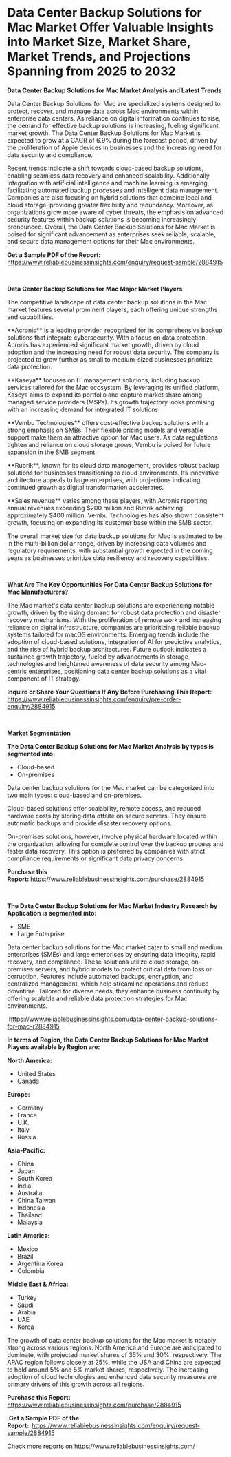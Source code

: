 <p><h1>Data Center Backup Solutions for Mac Market Offer Valuable Insights into Market Size, Market Share, Market Trends, and Projections Spanning from 2025 to 2032</h1></p><p><strong>Data Center Backup Solutions for Mac Market Analysis and Latest Trends</strong></p>
<p><p>Data Center Backup Solutions for Mac are specialized systems designed to protect, recover, and manage data across Mac environments within enterprise data centers. As reliance on digital information continues to rise, the demand for effective backup solutions is increasing, fueling significant market growth. The Data Center Backup Solutions for Mac Market is expected to grow at a CAGR of 6.9% during the forecast period, driven by the proliferation of Apple devices in businesses and the increasing need for data security and compliance.</p><p>Recent trends indicate a shift towards cloud-based backup solutions, enabling seamless data recovery and enhanced scalability. Additionally, integration with artificial intelligence and machine learning is emerging, facilitating automated backup processes and intelligent data management. Companies are also focusing on hybrid solutions that combine local and cloud storage, providing greater flexibility and redundancy. Moreover, as organizations grow more aware of cyber threats, the emphasis on advanced security features within backup solutions is becoming increasingly pronounced. Overall, the Data Center Backup Solutions for Mac Market is poised for significant advancement as enterprises seek reliable, scalable, and secure data management options for their Mac environments.</p></p>
<p><strong>Get a Sample PDF of the Report:&nbsp;</strong> <a href="https://www.reliablebusinessinsights.com/enquiry/request-sample/2884915?utm_campaign=3025&utm_medium=2&utm_source=Github&utm_content=ia&utm_term=13032025&utm_id=data-center-backup-solutions-for-mac">https://www.reliablebusinessinsights.com/enquiry/request-sample/2884915</a></p>
<p>&nbsp;</p>
<p><strong>Data Center Backup Solutions for Mac Major Market Players</strong></p>
<p><p>The competitive landscape of data center backup solutions in the Mac market features several prominent players, each offering unique strengths and capabilities.</p><p>**Acronis** is a leading provider, recognized for its comprehensive backup solutions that integrate cybersecurity. With a focus on data protection, Acronis has experienced significant market growth, driven by cloud adoption and the increasing need for robust data security. The company is projected to grow further as small to medium-sized businesses prioritize data protection.</p><p>**Kaseya** focuses on IT management solutions, including backup services tailored for the Mac ecosystem. By leveraging its unified platform, Kaseya aims to expand its portfolio and capture market share among managed service providers (MSPs). Its growth trajectory looks promising with an increasing demand for integrated IT solutions.</p><p>**Vembu Technologies** offers cost-effective backup solutions with a strong emphasis on SMBs. Their flexible pricing models and versatile support make them an attractive option for Mac users. As data regulations tighten and reliance on cloud storage grows, Vembu is poised for future expansion in the SMB segment.</p><p>**Rubrik**, known for its cloud data management, provides robust backup solutions for businesses transitioning to cloud environments. Its innovative architecture appeals to large enterprises, with projections indicating continued growth as digital transformation accelerates.</p><p>**Sales revenue** varies among these players, with Acronis reporting annual revenues exceeding $200 million and Rubrik achieving approximately $400 million. Vembu Technologies has also shown consistent growth, focusing on expanding its customer base within the SMB sector.</p><p>The overall market size for data backup solutions for Mac is estimated to be in the multi-billion dollar range, driven by increasing data volumes and regulatory requirements, with substantial growth expected in the coming years as businesses prioritize data resiliency and recovery capabilities.</p></p>
<p>&nbsp;</p>
<p><strong>What Are The Key Opportunities For Data Center Backup Solutions for Mac Manufacturers?</strong></p>
<p><p>The Mac market's data center backup solutions are experiencing notable growth, driven by the rising demand for robust data protection and disaster recovery mechanisms. With the proliferation of remote work and increasing reliance on digital infrastructure, companies are prioritizing reliable backup systems tailored for macOS environments. Emerging trends include the adoption of cloud-based solutions, integration of AI for predictive analytics, and the rise of hybrid backup architectures. Future outlook indicates a sustained growth trajectory, fueled by advancements in storage technologies and heightened awareness of data security among Mac-centric enterprises, positioning data center backup solutions as a vital component of IT strategy.</p></p>
<p><strong>Inquire or Share Your Questions If Any Before Purchasing This Report:</strong> <a href="https://www.reliablebusinessinsights.com/enquiry/pre-order-enquiry/2884915?utm_campaign=3025&utm_medium=2&utm_source=Github&utm_content=ia&utm_term=13032025&utm_id=data-center-backup-solutions-for-mac">https://www.reliablebusinessinsights.com/enquiry/pre-order-enquiry/2884915</a></p>
<p>&nbsp;</p>
<p><strong>Market Segmentation</strong></p>
<p><strong>The Data Center Backup Solutions for Mac Market Analysis by types is segmented into:</strong></p>
<p><ul><li>Cloud-based</li><li>On-premises</li></ul></p>
<p><p>Data center backup solutions for the Mac market can be categorized into two main types: cloud-based and on-premises. </p><p>Cloud-based solutions offer scalability, remote access, and reduced hardware costs by storing data offsite on secure servers. They ensure automatic backups and provide disaster recovery options. </p><p>On-premises solutions, however, involve physical hardware located within the organization, allowing for complete control over the backup process and faster data recovery. This option is preferred by companies with strict compliance requirements or significant data privacy concerns.</p></p>
<p><strong>Purchase this Report:&nbsp;</strong><a href="https://www.reliablebusinessinsights.com/purchase/2884915?utm_campaign=3025&utm_medium=2&utm_source=Github&utm_content=ia&utm_term=13032025&utm_id=data-center-backup-solutions-for-mac">https://www.reliablebusinessinsights.com/purchase/2884915</a></p>
<p>&nbsp;</p>
<p><strong>The Data Center Backup Solutions for Mac Market Industry Research by Application is segmented into:</strong></p>
<p><ul><li>SME</li><li>Large Enterprise</li></ul></p>
<p><p>Data center backup solutions for the Mac market cater to small and medium enterprises (SMEs) and large enterprises by ensuring data integrity, rapid recovery, and compliance. These solutions utilize cloud storage, on-premises servers, and hybrid models to protect critical data from loss or corruption. Features include automated backups, encryption, and centralized management, which help streamline operations and reduce downtime. Tailored for diverse needs, they enhance business continuity by offering scalable and reliable data protection strategies for Mac environments.</p></p>
<p><a href="https://www.reliablebusinessinsights.com/data-center-backup-solutions-for-mac-r2884915?utm_campaign=3025&utm_medium=2&utm_source=Github&utm_content=ia&utm_term=13032025&utm_id=data-center-backup-solutions-for-mac">&nbsp;https://www.reliablebusinessinsights.com/data-center-backup-solutions-for-mac-r2884915</a></p>
<p><strong>In terms of Region, the Data Center Backup Solutions for Mac Market Players available by Region are:</strong></p>
<p>
    <p> <strong> North America: </strong>
        <ul>
            <li>United States</li>
            <li>Canada</li>
        </ul>
        </p> 
    <p> <strong> Europe: </strong>
        <ul>
            <li>Germany</li>
            <li>France</li>
            <li>U.K.</li>
            <li>Italy</li>
            <li>Russia</li>
        </ul>
        </p> 
    <p> <strong> Asia-Pacific: </strong>
        <ul>
            <li>China</li>
            <li>Japan</li>
            <li>South Korea</li>
            <li>India</li>
            <li>Australia</li>
            <li>China Taiwan</li>
            <li>Indonesia</li>
            <li>Thailand</li>
            <li>Malaysia</li>
        </ul>
        </p> 
    <p> <strong> Latin America: </strong>
        <ul>
            <li>Mexico</li>
            <li>Brazil</li>
            <li>Argentina Korea</li>
            <li>Colombia</li>
        </ul>
        </p> 
    <p> <strong> Middle East & Africa: </strong>
        <ul>
            <li>Turkey</li>
            <li>Saudi</li>
            <li>Arabia</li>
            <li>UAE</li>
            <li>Korea</li>
        </ul>
    </p>
    </p>
<p><p>The growth of data center backup solutions for the Mac market is notably strong across various regions. North America and Europe are anticipated to dominate, with projected market shares of 35% and 30%, respectively. The APAC region follows closely at 25%, while the USA and China are expected to hold around 5% and 5% market shares, respectively. The increasing adoption of cloud technologies and enhanced data security measures are primary drivers of this growth across all regions.</p></p>
<p><strong>Purchase this Report: </strong><a href="https://www.reliablebusinessinsights.com/purchase/2884915?utm_campaign=3025&utm_medium=2&utm_source=Github&utm_content=ia&utm_term=13032025&utm_id=data-center-backup-solutions-for-mac">https://www.reliablebusinessinsights.com/purchase/2884915</a></p>
<p>&nbsp;<strong>Get a Sample PDF of the Report:&nbsp;&nbsp;</strong><a href="https://www.reliablebusinessinsights.com/enquiry/request-sample/2884915?utm_campaign=3025&utm_medium=2&utm_source=Github&utm_content=ia&utm_term=13032025&utm_id=data-center-backup-solutions-for-mac">https://www.reliablebusinessinsights.com/enquiry/request-sample/2884915</a></p>
<p><strong></strong></p>
<p>Check more reports on <a href="https://www.reliablebusinessinsights.com/?utm_campaign=3025&utm_medium=2&utm_source=Github&utm_content=ia&utm_term=13032025&utm_id=data-center-backup-solutions-for-mac">https://www.reliablebusinessinsights.com/</a></p>